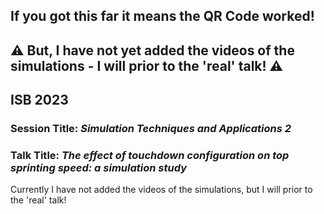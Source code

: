 ## If you got this far it means the QR Code worked!
## :warning: But, I have not yet added the videos of the simulations - I will prior to the 'real' talk! :warning:
## ISB 2023
### Session Title: *Simulation Techniques and Applications 2*
### Talk Title: *The effect of touchdown configuration on top sprinting speed: a simulation study*
Currently I have not added the videos of the simulations, but I will prior to the 'real' talk!


